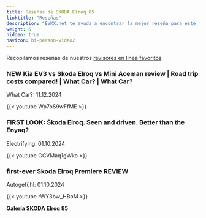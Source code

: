 ```yaml
---
title: Reseñas de SKODA Elroq 85
linktitle: "Reseñas"
description: "EVKX.net te ayuda a encontrar la mejor reseña para este modelo."
weight: 6
hidden: true
navicon: bi-person-video2
---
```

Recopilamos reseñas de nuestros [revisores en línea favoritos](../../../../../guides/evreviewers/)

<div class="container text-center shadow p-2 pe-4 mb-5 bg-body-tertiary rounded border">
<h3>NEW Kia EV3 vs Skoda Elroq vs Mini Aceman review | Road trip costs compared! | What Car? | What Car?</h3>
<p>What Car?: 11.12.2024</p>

{{< youtube Wp7oS9wFfME >}}

</div>
<div class="container text-center shadow p-2 pe-4 mb-5 bg-body-tertiary rounded border">
<h3>FIRST LOOK: Škoda Elroq. Seen and driven. Better than the Enyaq?</h3>
<p>Electrifying: 01.10.2024</p>

{{< youtube GCVMaq1gWko >}}

</div>
<div class="container text-center shadow p-2 pe-4 mb-5 bg-body-tertiary rounded border">
<h3>first-ever Skoda Elroq Premiere REVIEW</h3>
<p>Autogefühl: 01.10.2024</p>

{{< youtube rWY3bw_HBoM >}}

</div>
<div class="mt-3 mb-3">
<a href="../gallery/" class="text-decoration-none text-black">
<strong><i class="bi-arrow-left"></i>Galería  </strong>
</a>
<a href="../" class="text-decoration-none text-black float-end">
<strong>SKODA Elroq 85 <i class="bi-arrow-right"></i></strong>
</a>
</div>
